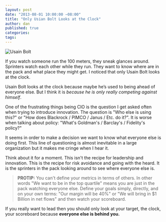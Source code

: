 ```yaml
---
layout: post
date: "2013-08-01 10:00:00 −08:00"
title: "Only Usian Bolt Looks at the Clock"
author: dan
published: true
categories:
tags:
---
```


<img class="img-rounded img-responsive" alt="Usain Bolt" src="https://dl.dropboxusercontent.com/u/300203/blog-images/Usain-Bolt-Opt.jpg">

If you watch someone run the 100 meters, they sneak glances around. Sprinters watch each other while they run.  They want to know where are in the pack and what place they might get.  I noticed that only Usain Bolt looks at the clock. 
<!-- more -->

Usain Bolt looks at the clock because maybe he’s used to being ahead of everyone else.  But I think it is _because he is only really competing against himself_. 

One of the frustrating things being CIO is the question I get asked often when trying to introduce innovation. The question is "Who else is using this?" or "How does Blackrock / PIMCO / Janus / Etc. do it?".  It is worse when talking about policy: "What's Goldman's / Barclay's / Fidelity's policy?" 

It seems in order to make a decision we want to know what everyone else is doing first.  This line of questioning is almost inevitable in a large organization but it makes me cringe when I hear it.  

Think about it for a moment. This isn't the recipe for leadership and innovation.  This is the recipe for risk avoidance and going with the heard.  It is the sprinters in the pack looking around to see where everyone else is.

> **PROTIP:** 
> You can't define your metrics in terms of others. In other words "We want to be in the top quartile" 
> means you are just in the pack watching everyone else. Define your goals simply, directly, and on
> your own terms: "Our margin will be 40%" or "We will bring in $1 Billion in net flows" and then watch your scoreboard.

If you really want to lead then you should only look at your target, the clock, your scoreboard because **everyone else is behind you.**